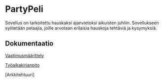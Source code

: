 # PartyPeli

Sovellus on tarkoitettu hauskaksi ajanvietoksi aikuisten juhliin. Sovellukseen syötetään pelaajia, joille arvotaan erilaisia hauskoja tehtäviä ja kysymyksiä.

## Dokumentaatio

[Vaatimusmäärittely](https://github.com/ihqminna/ot-harjoitustyo/blob/master/dokumentaatio/vaatimusmaarittely.md)

[Työaikakirjanpito](https://github.com/ihqminna/ot-harjoitustyo/blob/master/dokumentaatio/tyoaikakirjanpito.md)

[Arkkitehtuuri]

